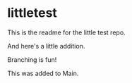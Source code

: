 # littletest

This is the readme for the little test repo.

And here's a little addition.

Branching is fun!

This was added to Main.